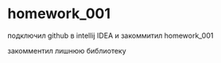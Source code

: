 # homework_001

подключил github в intellij IDEA и закоммитил homework_001

закомментил лишнюю библиотеку
